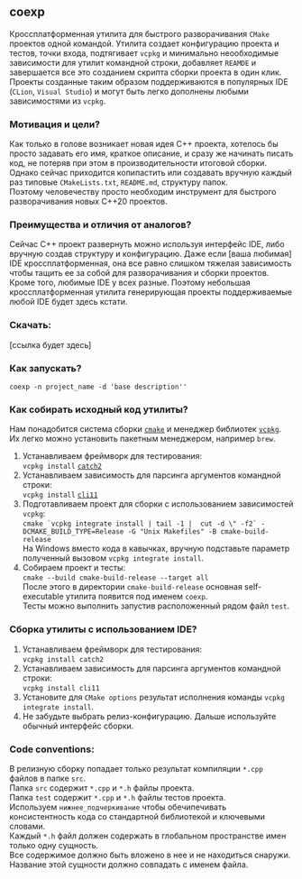## coexp
Кроссплатформенная утилита для быстрого разворачивания `CMake` проектов одной командой.
Утилита создает конфигурацию проекта и тестов, точки входа, подтягивает `vcpkg` и минимально неообходимые зависимости для утилит командной строки, добавляет `REAMDE` и завершается все это созданием скрипта сборки проекта в один клик.  
Проекты созданные таким образом поддерживаются в популярных IDE (`CLion`, `Visual Studio`) и могут быть легко дополнены любыми зависимостями из `vcpkg`.

### Мотивация и цели?
Как только в голове возникает новая идея C++ проекта, хотелось бы просто задавать его имя, краткое описание, и сразу же начинать писать код, не потеряв при этом в производительности итоговой сборки.  
Однако сейчас приходится копипастить или создавать вручную каждый раз типовые `CMakeLists.txt`, `README.md`, структуру папок.  
Поэтому человечеству просто необходим инструмент для быстрого разворачивания новых C++20 проектов.

### Преимущества и отличия от аналогов?
Сейчас C++ проект развернуть можно используя интерфейс IDE, либо вручную создав структуру и конфигурацию. Даже если [ваша любимая] IDE кроссплатформенная, она все равно слишком тяжелая зависимость чтобы тащить ее за собой для разворачивания и сборки проектов. Кроме того, любимые IDE у всех разные. Поэтому небольшая кроссплатформенная утилита генерирующая проекты поддерживаемые любой IDE будет здесь кстати.

### Скачать:
[ссылка будет здесь]

### Как запускать?
`coexp -n project_name -d 'base description''`

### Как собирать исходный код утилиты?
Нам понадобится система сборки [`cmake`](https://cmake.org/download) и менеджер библиотек [`vcpkg`](https://github.com/microsoft/vcpkg). Их легко можно установить пакетным менеджером, например `brew`.
1. Устанавливаем фреймворк для тестирования:  
`vcpkg install` [`catch2`](https://github.com/catchorg/Catch2)
1. Устанавливаем зависимость для парсинга аргументов командной строки:  
`vcpkg install` [`cli11`](https://github.com/CLIUtils/CLI11)
1. Подготавливаем проект для сборки с использованием зависимостей `vcpkg`:  
```cmake `vcpkg integrate install | tail -1 |  cut -d \" -f2` -DCMAKE_BUILD_TYPE=Release -G "Unix Makefiles" -B cmake-build-release```  
На Windows вместо кода в кавычках, вручную подставьте параметр полученный вызовом `vcpkg integrate install`.
1. Собираем проект и тесты:  
`cmake --build cmake-build-release --target all`  
После этого в директории `cmake-build-release` основная self-executable утилита появится под именем `coexp`.  
Тесты можно выполнить запустив расположенный рядом файл `test`.
   
### Сборка утилиты с использованием IDE?
1. Устанавливаем фреймворк для тестирования:  
   `vcpkg install catch2`
1. Устанавливаем зависимость для парсинга аргументов командной строки:  
   `vcpkg install cli11`
1. Установите для `CMake options` результат исполнения команды `vcpkg integrate install`.
1. Не забудьте выбрать релиз-конфигурацию.
Дальше используйте обычный интерфейс сборки.

### Code conventions:
В релизную сборку попадает только результат компиляции `*.cpp` файлов в папке `src`.  
Папка `src` содержит `*.cpp` и `*.h` файлы проекта.  
Папка `test` содержит `*.cpp` и `*.h` файлы тестов проекта.  
Используем `нижнее_подчеркивание` чтобы обечипечивать консистентность кода со стандартной библиотекой и ключевыми словами.  
Каждый `*.h` файл должен содержать в глобальном пространстве имен только одну сущность.  
Все содержимое должно быть вложено в нее и не находиться снаружи.  
Название этой сущности должно совпадать с именем файла.  
